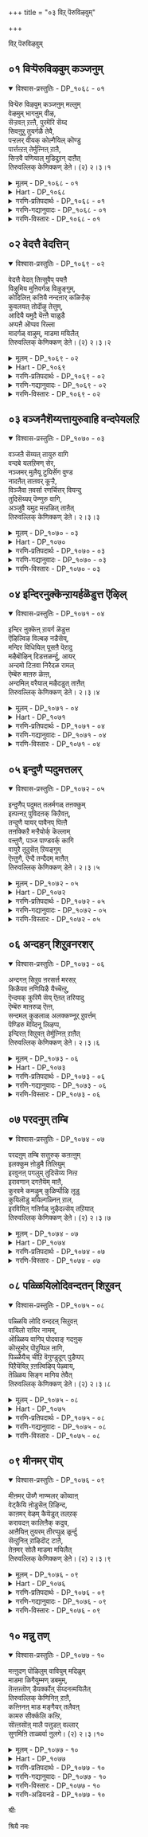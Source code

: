 +++
title = "०३ विऱ् पॆरुविऴवुम्"

+++

विऱ् पॆरुविऴवुम्

## ०१ विऱ्पॆरुविऴवुम् कञ्जनुम्

<details open><summary>विश्वास-प्रस्तुतिः - DP_१०६८ - ०१</summary>

विऱ्पॆरु विऴवुम् कञ्जऩुम् मल्लुम्  
वेऴमुम् भागऩुम् वीऴ,  
सॆऱ्ऱवऩ् ऱऩ्ऩै, पुरमॆरि सॆय्द  
सिवऩुऱु तुयर्गळै तेवै,  
पऱ्ऱलर् वीयक् कोल्गैयिल् कॊण्डु  
पार्त्तऩ्ऱऩ् तेर्मुऩ्निऩ् ऱाऩै,  
सिऱ्ऱवै पणियाल् मुडिदुऱन् दाऩैत्  
तिरुवल्लिक् केणिक्कण् डेऩे। (२) २।३।१
</details>

<details><summary>मूलम् - DP_१०६८ - ०१</summary>

विऱ्पॆरु विऴवुम् कञ्जऩुम् मल्लुम्  
वेऴमुम् भागऩुम् वीऴ,  
सॆऱ्ऱवऩ् ऱऩ्ऩै, पुरमॆरि सॆय्द  
सिवऩुऱु तुयर्गळै तेवै,  
पऱ्ऱलर् वीयक् कोल्गैयिल् कॊण्डु  
पार्त्तऩ्ऱऩ् तेर्मुऩ्निऩ् ऱाऩै,  
सिऱ्ऱवै पणियाल् मुडिदुऱन् दाऩैत्  
तिरुवल्लिक् केणिक्कण् डेऩे। (२) २।३।१
</details>

<details><summary>Hart - DP_१०६८</summary>

The lord fought and killed Kamsan, the wrestlers  
and the elephant Kuvalayabeeḍam and its mahout,  
removed the curse of Shiva, the destroyer of the three forts,  
helped Arjuna and drove the chariot in the Bharatha war,  
defeating the enemies of the Pandavas,  
and as Rama, he obeyed the orders of his stepmother  
and gave up the kingdom of Ayodhya to his younger brother Bharathan:  
He stays in Thiruvallikkeṇi and I saw him there:
</details>

<details><summary>गरणि-प्रतिपदार्थः - DP_१०६८ - ०१</summary>

विल्=बिल्लिन, पॆरु विऴवुम्=दॊड्ड उत्सववू, कञ्जनुम्=कंसनू, मल्लरुम्=मल्लरू, वेऴमुम्=आनॆयू, पाहनुम्=मावटिगनू, वीऴ=नाशवागुवन्तॆ, शॆट्रवन् तन्नै=ध्वंसमाडिदवनू, पुरम्=त्रिपुरवन्नु, ऎरिशॆय्द=सुट्टुभस्म माडिद, शिवन्=शिवन, उऱुतुयर्=बहळ दॊड्ड दुःखवन्नु, कळै=कळॆद, तेवै=देवनू, पट्रलर् वीय=शत्रुगळु मडियुवन्तॆ, कोल्=छाटिकोलन्नु, कैयिल् कॊण्डु=कैयल्लि हिडिदु, पार् त्तन् तन्=पार्थन तेर् मुन्—तेरिन मुम्भागदल्लि, निन्ऱानै=निन्तवनू, शिऱु=किरिय, अवै=तायिय, पणियाल्=कार्यदिन्द, मुडि=किरीटवन्नु, तुऱन्दानै=तॊरॆदवनु आदवनन्नु, तिरुवल्लिक्केणि=तिरुवल्लिक्केणियल्लि, कण्डेने=कण्डॆनल्ला\!
</details>

<details><summary>गरणि-गद्यानुवादः - DP_१०६८ - ०१</summary>

बिल्लिन दॊड्ड उत्सववू,कंसनू, मल्लरू,आनॆयू, मावटिगनू, नाशवागुवन्तॆ ध्वंसमाडिदवनू, त्रिपुरवन्नु सुट्टुभस्म माडिद शिवन बहळ दॊड्ड दुःखवन्नु कळॆद देवनू, शत्रुगळु मडियुवन्तॆ छाटिकोलन्नु कैयल्लि हिडिदु पार्थन रथद मुम्भागदल्लि निन्तवनू, किरिय तायिय कार्यदिन्द किरीटवन्नु तॊरॆदवनू आदवनन्नु तिरुवल्लिक्केणियल्लि कण्डॆनल्ल\! \(१\)
</details>

<details><summary>गरणि-विस्तारः - DP_१०६८ - ०१</summary>

ई तिरुमॊऴियल्लि आऴ्वाररु मदरासु नगरद तिरुवल्लिक्केणि विस्तरणॆय धवाद पार्थसारथि देवालयदल्लि भगवन्तन दर्शन पडॆयुत्तिद्दारॆ.

कृष्णावतारद साहसगळु अवर नॆनपिगॆ बरुत्तिवॆ- कृष्णन कडुशत्रुवाद कंसनु, अवनन्नु कॊल्लिसलु कॆलवु यत्नगळन्नु नडसिदनु. अवुगळल्लि धनुर्यागवॆम्ब उत्सववॊन्दु. धनुर्यागवॆम्ब कारणदिन्द कृष्णनन्नु मधुरॆगॆ कंसनु बरमाडिकॊण्डनु. यागशालॆयल्लि पूजॆगॆन्दु इट्टिद्द धनुस्सन्नु कृष्णनु ऎत्तिकॊण्डु मुरिदुहाकिदनु. हॆब्बागिलल्लि आनॆयिन्द कृष्णनन्नु तुळिसिबिडबेकॆम्ब यत्नवू फलिसलिल्ल. आ आनॆयन्नू अदर मावटिगनन्नू कृष्णनु कॊन्दुहाकिदनु. अनन्तर नडॆदद्दु मल्लयुद्धद कुतन्त्र. नुरितमल्लरिन्द कृष्णनन्नु कॊल्लिसुव यत्न. अदू सागलिल्ल. बदलागि, आ मल्लरे सत्तरु. कडॆगॆ, कंसनू कृष्णनिन्द मडिदनु. इदु कंसवधॆय घट्ट.

आमेलॆ बहुकालद बळिक बन्दद्दु महाभारतयुद्ध. आ युद्धदल्लि पार्थनिगॆ कृष्णने सारथियागि निन्त. कैयल्लि छावटियन्नु हिडिदु रथद मुम्भागदल्लि निन्तु पार्थनिगॆ मार्गदर्शकनागि ऎल्ल विधदल्लू अवनिगॆ सहायकनागि शत्रुगळन्नॆल्ल निर्मूलगॊळिसि, पाण्डवरन्नु कापाडिदनु.

हिन्दॆ, परशिवनिगे ऒदगिद कडुदुःखवाद ब्रह्महत्यादोषवन्नु स्वामियु नीगिदनु.

श्रीरामनागि अवतरिसिदाग, किरिय तायियाद कैकेयिय हटदिन्द अवनिगॆ सल्लबेकागिद्द किरीटवन्नु त्यजिसि वनवासक्कॆ सन्तोषदिन्द तॆरळिदनु.

हीगॆ, दुष्टसंहारक्कागि शिष्टरक्षकनागि आश्रित पोषकनागि, आदर्श मानवनागि मॆरॆयुव भगवन्तनिगॆ तिरुवल्लिक्केणियल्लि आऴ्वाररु सेवॆ सल्लिसुत्तिद्दारॆ.
</details>

## ०२ वेदत्तै वेदत्तिन्

<details open><summary>विश्वास-प्रस्तुतिः - DP_१०६९ - ०२</summary>

वेदत्तै वेदत् तिऩ्सुवैप् पयऩै  
विऴुमिय मुऩिवर्गळ् विऴुङ्गुम्,  
कोदिलिऩ् कऩियै नन्दऩार् कळिऱ्ऱैक्  
कुवलयत् तोर्दॊऴु तेत्तुम्,  
आदियै यमुदै यॆऩ्ऩै याळुडै  
अप्पऩै ऒप्पव रिल्ला  
मादर्गळ् वाऴुम्, माडमा मयिलैत्  
तिरुवल्लिक् केणिक्कण् डेऩे। (२) २।३।२
</details>

<details><summary>मूलम् - DP_१०६९ - ०२</summary>

वेदत्तै वेदत् तिऩ्सुवैप् पयऩै  
विऴुमिय मुऩिवर्गळ् विऴुङ्गुम्,  
कोदिलिऩ् कऩियै नन्दऩार् कळिऱ्ऱैक्  
कुवलयत् तोर्दॊऴु तेत्तुम्,  
आदियै यमुदै यॆऩ्ऩै याळुडै  
अप्पऩै ऒप्पव रिल्ला  
मादर्गळ् वाऴुम्, माडमा मयिलैत्  
तिरुवल्लिक् केणिक्कण् डेऩे। (२) २।३।२
</details>

<details><summary>Hart - DP_१०६९</summary>

Our god, the bull-like son of Nandan,  
the ruler of the sky, the faultless fruit that sages enjoy,  
the first one on earth, as sweet as nectar,  
the Vedas, the sweet taste of the Vedas, and their fruition that the sages enjoy  
stays in Thiruvallikkeṇi  
where peacocks as beautiful as women dance  
on the lovely porches: I saw him there:
</details>

<details><summary>गरणि-प्रतिपदार्थः - DP_१०६९ - ०२</summary>

वेदत्तै=वेदस्वरूपनन्नु, वेदत्तिन्=वेददल्लिरुव, शुवै=रुचिकरवाद, पयनै=फलस्वरूपनन्नु, विऴुमिय= श्रेष्ठराद, मुनिवर्=महर्षिगळु, विऴुङ्गुम्=नुङ्गि आस्वादिसुव, कोदु इलिन्=सिप्पि हॊट्टु, ओटॆ मॊदलादुवुगळिल्लद, कनियै=पूर्ण फलवन्नु\(हण्णन्नु\)नन्दनार्=नन्दगोपन, कळिट्रै=\(सुन्दर\)आनॆय मरियन्नु, कुवलयत्तोर्=भूमिय मेलॆ इरुववरॆल्ल, तॊऴुदु=नमस्करिसि, एत्तुम्=स्तुतिसुव, आदियै=आदिमूलनन्नु, अमुदै=अमृतस्वरूपियन्नु, ऎन्नै=नन्नन्नु, आळ् उडै=दासनागि उळ्ळ, अप्पनै=स्वामियन्नु, ऒप्पवर् इल्ला=साटियिल्लदवराद, मादर्हळ्=हॆङ्गसरु, वाऴुम्=वासिसुव, मडम्=सुन्दरवाद, मा=श्रेष्ठवाद, मयिलै=नविलन्नु, तिरुवल्लिक्केणि=तिरुवल्लिक्केणियल्लि, कण्डेने=कण्डॆनल्ला\!
</details>

<details><summary>गरणि-गद्यानुवादः - DP_१०६९ - ०२</summary>

वेदस्वरूपनन्नु, वेददल्लिरुव रुचिकरवाद फलस्वरूपनन्नु, श्रेष्ठराद महर्षिगळु नुङ्गि आस्वादिसुव सिप्पॆ,ओटॆ,नारु मॊदलादवॊन्दू इल्लद पूर्तियाद हण्णन्नू नन्दगोपन अन्दवाद आनॆयमरियन्नू, भूमियमेलॆ इरुववरॆल्लरू नमस्करिसि स्तुतिसुव आदिमूलनन्नू, अमृतस्वरूपनन्नू, नन्नन्नु दासनन्नागि स्वीकरिसिरुव स्वामियन्नू, साटियिल्लद हॆङ्गसरि वासिसुव \(बाळुव\) सुन्दरवाद श्रेष्ठवाद नविलन्नू तिरुवल्लिक्केणियल्लि कण्डॆनल्ल\! \(२\)
</details>

<details><summary>गरणि-विस्तारः - DP_१०६९ - ०२</summary>

भगवन्तनु ज्ञानस्वरूपनु. भगवन्तनन्नु कुरितु तिळिवळिकॆ कॊडुवुदु वेद. अल्लदे “वेदगळल्लि सामवेद नानु”ऎन्दु भगवन्तने प्रकटपडिसिद्दानॆ. आद्दरिन्द, भगवन्तनु वेदस्वरूपनु- पूर्णवागि तिळियतक्कवनु.

वेदगळिगॆ वस्तु भगवन्तने. अवनन्नु कुरितु वेदगळु बहळ स्वारस्यवागि विवरिसि हेळुत्तवॆ. अदन्नॆल्ला चॆन्नागि आस्वादिसुत्ता आनन्दिसुत्ता बरुवुदरिन्द बरुव फलवु भगवद्विषयवाद पूर्णज्ञानवे. आद्दरिन्द भगवन्तनु वेदद फलस्वरूपनू हौदु.

चॆन्नागि हण्णु मागि, अदरल्लि सिप्पॆयागलि, नारागलि,ओटॆयागलि इल्लदन्तॆ अदु पूर्तियागि रसवत्ताद तिरुळिनिन्द तुम्बिद्दरॆ, अदन्नॆल्ल तिन्दु सवियबहुदल्लवे? भगवन्तनू सह हागॆये. अवनल्लि “इदु बेड, इदु कॆट्टद्दु”-ऎन्दु मुन्तागि त्यजिसबहुदादद्दु यावुदू इल्ल. ऎल्ल रीतियल्लू भगवन्तनन्नु सविय बेकादद्दे\! आद्दरिन्दले भगवन्तनन्नु ऒळ्ळॆय परिपक्ववाद पूर्णफलवॆन्नुवुदु. अदरल्लि यवौदन्नू बिडदॆ ऎल्लवन्नू भुजिसि आनन्दिसुवुदु. ई विषय श्रेष्ठराद महर्षिगळिगॆ मात्रवे गॊत्तु.

भगवन्तनु श्रीकृष्णनागि अवतरिसि नन्दगोपन मगनागि बॆळॆदवनु. नन्दगोपन मुद्दिन मगनाद्दरिन्द अवनन्नु आनॆयमरिगॆ होलिसिद्दारॆ.

भगवन्तनु ऎल्लक्कू आदि. ऎल्लक्कू मूल. ऎल्लक्कू कारण. अवनु अमृतस्वरूपनु. अमृतपान माडिदवरु मरणवन्नु दाटुत्तारॆ. अमररागुत्तारॆ. हागॆये भगवन्तनन्नु पानमाडिदवरु \(अवन नामवन्नु जपिसुववरु, गुणगान माडुववरु\) भगवन्तनन्नु आश्रयिसिदवरु अमररे आगुत्तारॆ.
</details>

## ०३ वञ्जनैशॆय्यत्तायुरुवाहि वन्दपेयलऱि

<details open><summary>विश्वास-प्रस्तुतिः - DP_१०७० - ०३</summary>

वञ्जऩै सॆय्यत् तायुरु वागि  
वन्दबे यलऱिमण् सेर,  
नञ्जमर् मुलैयू टुयिर्सॆग वुण्ड  
नादऩैत् ताऩवर् कूऱ्ऱै,  
विञ्जैवा ऩवर्सा रणर्चित्तर् वियन्दु  
तुदिसॆय्यप् पॆण्णुरु वागि,  
अञ्जुवै यमुद मऩ्ऱळित् ताऩैत्  
तिरुवल्लिक् केणिक्कण् डेऩे। २।३।३
</details>

<details><summary>मूलम् - DP_१०७० - ०३</summary>

वञ्जऩै सॆय्यत् तायुरु वागि  
वन्दबे यलऱिमण् सेर,  
नञ्जमर् मुलैयू टुयिर्सॆग वुण्ड  
नादऩैत् ताऩवर् कूऱ्ऱै,  
विञ्जैवा ऩवर्सा रणर्चित्तर् वियन्दु  
तुदिसॆय्यप् पॆण्णुरु वागि,  
अञ्जुवै यमुद मऩ्ऱळित् ताऩैत्  
तिरुवल्लिक् केणिक्कण् डेऩे। २।३।३
</details>

<details><summary>Hart - DP_१०७०</summary>

The lord, Yama for the Asurans,  
drank the poisonous milk from Putanā’s breasts  
and killed her when she came as a mother to cheat him  
and took the form of Mohini when the milky ocean was churned  
took the nectar and gave it to the gods  
as the Sāraṇar and the Siddhas praised him in amazement:  
He stays in Thiruvallikkeni and I saw him there:
</details>

<details><summary>गरणि-प्रतिपदार्थः - DP_१०७० - ०३</summary>

वञ्जनै शॆय्य=वञ्चनॆयन्नु माडलु, ताय् उरु आहि वन्द=तायिय रूपदल्लि बन्द, पेय्=राक्षसियु, अलऱि=किरिचाडुत्ता, मण् शेर=नॆलदमेलॆ उरुळुवन्तॆ, नञ्जु अमर्=विषतुम्बिद, मुलै ऊडु=मॊलॆय मूलक, उयिर् शॆह=जीवसायुवन्तॆ, उण्ड=मॊलॆयुण्ड, नातनै=स्वामियन्नु, तानवर्=दानवर, कूट्रै=यमस्वरूपनन्नु, वञ्जै वानवर्=विद्याधररु

शारणर्= चारणरु, सिद्धर्=सिद्धरु, वियन्दु=आश्चर्यपट्टु, तुदिशॆय्य=स्तुतिसुवन्थ, पॆण् उरु आहि=हॆण्णुरूपवन्नु तळॆदु, अम् शुवै=सॊगसाद रुचियुळ्ळ, अमुदम्=अमृतवन्नु, अन्ऱु=अन्दु, अळित्तानै=हञ्चिदवनन्नु, तिरुवल्लिक्केणि=तिरुवल्लिक्केणियल्लि, कण्डेने=कण्डॆनल्ला\!
</details>

<details><summary>गरणि-गद्यानुवादः - DP_१०७० - ०३</summary>

वञ्चनॆयन्नु माडुवुदक्कागि तायिय रूपदल्लि बन्द राक्षसियु किरिचुत्ता नॆलदमेलॆ उरुळुवन्तॆ\(अवळ\)विषतुम्बिद मॊलॆय मूलक प्राण होगुवन्तॆ मॊलॆयुण्ड स्वामियन्नु, दानवर यमस्वरूपनन्नु, विद्याधररु, चारणरु, सिद्धरु आश्चर्यदिन्द स्तुतिसुवन्थ हॆण्णुरूपवन्नु तळॆदु, सॊगसाद रुचियुळ्ळ अमृतवन्नु अन्दु, हञ्चिदवनन्नु तिरुवल्लिक्केणियल्लि कण्डॆनल्ल\! \(३\)
</details>

<details><summary>गरणि-विस्तारः - DP_१०७० - ०३</summary>

ईपाशुरदल्लि भगवन्तन ऎरडु विस्मयकारकवाद साहसगळन्नु आऴ्वाररु नॆनपिगॆ तरुत्तारॆ.

मॊदलनॆयदु कृष्णावतारक्कॆ सेरिद्दु. शिशुवागि बेरॆ कडॆयल्लि बॆळॆयुत्तिद्द कृष्णनन्नु कॊल्लबेकॆन्दु योचिसि कंसनु पूतनियॆम्ब रक्कसियन्नु “ऎरडु तिङ्गळ ऒळगिन वयस्सिन मक्कळन्नॆल्ला कॊल्लुवन्तॆ” आज्ञॆमाडि, कळुहिसिद. अवळु हसुळॆगळन्नॆत्ति मुद्दाडि, अवक्कॆ तन्न विषद मॊलॆयन्नूडि कॊल्लुवुदु अवळ कुतन्त्रवागित्तु. अनेक हसुगूसुगळन्नु हागॆ कॊन्दु आगित्तु. अवळु नन्दगोकुलक्कू बन्दळु. आकर्षक शिशुवाद कृष्णनन्नु कण्डळु. सुन्दरिय रूपतळॆदु, कृष्णनिगॆ मॊलॆयूडिसलु अवनन्नु ऎत्तिकॊण्डळु. स्वल्पहॊत्तिनल्ले अवळु किरिचुत्ता नॆलदमेलॆ हॊरळाडि प्राणबिट्टळु. कृष्णनु मग्गुलल्ले आडुत्तिद्द. गोकुलद जनरॆल्लरिगू परमाश्चर्यवायितु.

राक्षसवंशवन्ने निर्मूलगॊळिसुवुदक्कागि भगवन्तनु अवरिगॆ यमस्वरूपने आगिद्दनु.

भगवन्तन इन्नॊन्दु आश्चर्यकारसाहस समुद्रमथनद कालद्दु. हाल्गडलन्नु देवदानवरु कडॆदुदर फलवागि हुट्टिद्दु श्रेष्ठवस्तुगळल्लि अमृतवू सेरिद्दु. भगवन्तनु अमृतवन्नु देवतॆगळिगॆ मात्रवे हञ्चि अवरन्नु अमररन्नागिसबेकागित्तु. अदक्कागि भगवन्तनु अपरूपसुन्दरियाद मोहिनियरूपवन्नु तळॆदु, चमत्कारदिन्द देवतॆगळिगॆ मात्रवे अमृतवन्नु हञ्चिदनु.

“तिरु अल्लि केणि”- ऎन्दरॆ “पवित्रवाद कन्नैदिलॆ हूगळु तुम्बिद कॊळ\(सरोवर\). तिरुवल्लिक्केणियल्लि अन्थदॊन्दु पुष्करिणियिद्दद्दरिन्द आ क्षेत्रक्के आ हॆसरु बन्दितन्तॆ.
</details>

## ०४ इन्दिरनुक्कॆन्ऱायर्हळॆडुत्त ऎऴिल्

<details open><summary>विश्वास-प्रस्तुतिः - DP_१०७१ - ०४</summary>

इन्दिर ऩुक्कॆऩ् ऱायर्ग ळॆडुत्त  
ऎऴिल्विऴ विल्बऴ नडैसॆय्,  
मन्दिर विधियिल् पूसऩै पॆऱादु  
मऴैबॊऴिन् दिडत्तळर्न्दु, आयर्  
अन्दमो टिऩवा निरैदळ रामल्  
ऎम्बॆरु माऩरु ळॆऩ्ऩ,  
अन्दमिल् वरैयाल् मऴैदडुत् ताऩैत्  
तिरुवल्लिक् केणिक्कण् डेऩे। २।३।४
</details>

<details><summary>मूलम् - DP_१०७१ - ०४</summary>

इन्दिर ऩुक्कॆऩ् ऱायर्ग ळॆडुत्त  
ऎऴिल्विऴ विल्बऴ नडैसॆय्,  
मन्दिर विधियिल् पूसऩै पॆऱादु  
मऴैबॊऴिन् दिडत्तळर्न्दु, आयर्  
अन्दमो टिऩवा निरैदळ रामल्  
ऎम्बॆरु माऩरु ळॆऩ्ऩ,  
अन्दमिल् वरैयाल् मऴैदडुत् ताऩैत्  
तिरुवल्लिक् केणिक्कण् डेऩे। २।३।४
</details>

<details><summary>Hart - DP_१०७१</summary>

Our lord Kaṇṇan saved the cows and the cowherds  
when they worshiped him saying,  
“O dear lord! Give us your grace and protect us  
and our cows from the storm!”,  
carried Govardhana mountain as an umbrella  
and saved them from the storm sent by Indra  
when he was angry because they had not performed  
their pujas to him immediately:  
He stays in Thiruvallikkeṇi and I saw him there:
</details>

<details><summary>गरणि-प्रतिपदार्थः - DP_१०७१ - ०४</summary>

इन्दिरनुक्कू=इन्द्रनिगॆ, ऎन्ऱु=ऎन्दु, आयर्हळ्-गोवळरु, ऎडुत्त=कैगॊण्ड, ऎऴिल् विऴविल्=सुन्दरवाद उत्सवदल्लि, पऴनडै शॆय्=हळॆय कालद आचारवागि माडुव, मन्दिरम् विदियिल्=मन्त्रविधियल्लि, पूशनै=पूजॆयन्नु, पॆऱादु=पडॆयदॆ, मऴै=मळॆयन्नु, पॊऴिन्दिड=सुरिसलु, आयर्=गोवळरु, ऎम् तम्मोडु=नम्मॊडनॆ, इनम्=ऒट्टुगूडिरुव, आ निरै=दनकरुगळ मन्दॆगळु, तळरामल्=सङ्कटपडद हागॆ, ऎम् पॆरुमान्=नम्म स्वामिये, अरुळ्=कृपॆदोरु, ऎन्न=ऎन्नलु, अन्दम् इल्=अन्दविल्लद, वरैयाल्=पर्वतदिन्द, मऴै=मळॆयन्नु, तडुत्तानै=तडॆदवनन्नु, तिरुवल्लिक्केणि=तिरुवल्लिक्केणियल्लि, कण्डेने=कण्डॆनल्ला\!
</details>

<details><summary>गरणि-गद्यानुवादः - DP_१०७१ - ०४</summary>

इन्द्रनिगॆ ऎन्दु गोवळरु कैगॊण्ड सुन्दरवाद उत्सवदल्लि हळॆयकालद आचारवागि माडुव मन्त्रविधियल्लि पूजॆयन्नु पडॆयदॆ, मळॆयन्नु सुरिसलु “गोवळरु नम्मॊडनॆ ऒट्टुगूडिरुव दनकरुगळ मन्दॆगळु सङ्कटपडद हागॆ नमम् स्वामिये कृपॆदोरु” ऎन्नलु, अन्दविल्लद बॆट्टदिन्द मळॆयन्नु तडॆदवनन्नु तिरुवल्लिक्केणियल्लि कण्डॆनल्ल\! \(४\)
</details>

<details><summary>गरणि-विस्तारः - DP_१०७१ - ०४</summary>

कृष्णावतारद ऒन्दु दिव्यवाद प्रसङ्गवन्नु इल्लि हेळलागिदॆ. भगवन्तनु आश्रितवत्सलनॆन्दु तोरिसलु अदॊन्दु निदर्शन.

हळॆय कालद सम्फ्रदायवागि, गोवळरु वर्षक्कॊम्मॆ इन्द्रपूजॆ ऎम्ब दॊड्डहब्बवन्नु नडसुत्तिद्दरु. ऒन्दु वर्ष बालकृष्णनु हेळिदनु. “ई इन्द्रपूजॆ एतक्के? इन्द्रनिन्द नमगॆ याव उपकारवू इल्ल. इन्द्रनिगॆ बदलागि ई बॆट्टवन्नु नावु पूजिसोण. अदु नमगू नम्म दनकरुगळिगू आश्रयनीडुवुदु”. हागॆये, आ सल गोवळरु उत्सव नडसिदरु. बॆट्टवन्नु पूजिसिदरु. बॆट्टक्के ऎडॆ नीडिदरु. इन्द्र इदन्नु नोडिद. तनगॆ सल्लबेकागिद्द पूजॆ पुरस्कारगळन्नु, विधिवत्तागि सल्लिसदॆ, तन्नन्नु अपमान पडिसिदरल्ल\! “ई गोवळरन्नु हाळुमाडिबिडुत्तेनॆ”ऎन्दु गोकुलद मेलॆ सततवाद बिरुसुमळॆयन्नु एळुदिनगळ काल सुरिसिदनु. आग गोवळरु बालकृष्णनल्लि मॊरॆयिट्टरु-”स्वामी, नावू नम्म दनकरुगळू हाळागदन्तॆ कापाडु”ऎन्दु बेडिदरु. बालकृष्णनु आ गोवर्धनगिरियन्ने ऎत्तिहिडिदु, गोवळरन्नू दनकरुगळन्नू मळॆयिन्द रक्षिसिदनु.
</details>

## ०५ इन्दुणै प्पदुमत्तलर्

<details open><summary>विश्वास-प्रस्तुतिः - DP_१०७२ - ०५</summary>

इन्दुणैप् पदुमत् तलर्मगळ् तऩक्कुम्  
इऩ्पऩ्नऱ् पुविदऩक् किऱैवऩ्,  
तन्दुणै यायर् पावैनप् पिऩ्ऩै  
तऩक्किऱै मऱ्ऱैयोर्क् कॆल्लाम्  
वऩ्तुणै, पञ्ज पाण्डवर्क् कागि  
वायुरै तूदुसॆऩ् ऱियङ्गुम्  
ऎऩ्तुणै, ऎन्दै तन्दैदम् माऩैत्  
तिरुवल्लिक् केणिक्कण् डेऩे। २।३।५
</details>

<details><summary>मूलम् - DP_१०७२ - ०५</summary>

इन्दुणैप् पदुमत् तलर्मगळ् तऩक्कुम्  
इऩ्पऩ्नऱ् पुविदऩक् किऱैवऩ्,  
तन्दुणै यायर् पावैनप् पिऩ्ऩै  
तऩक्किऱै मऱ्ऱैयोर्क् कॆल्लाम्  
वऩ्तुणै, पञ्ज पाण्डवर्क् कागि  
वायुरै तूदुसॆऩ् ऱियङ्गुम्  
ऎऩ्तुणै, ऎन्दै तन्दैदम् माऩैत्  
तिरुवल्लिक् केणिक्कण् डेऩे। २।३।५
</details>

<details><summary>Hart - DP_१०७२</summary>

Thirumāl, the king of the world, the beloved of Lakshmi,  
the husband of Nappinnai, the cowherd girl, and a companion for all,  
who went as a messenger to the Kauravas for the Pandavas  
and was the help of my father and the father of my father,  
stays in Thiruvallikkeṇi temple and I saw him there:
</details>

<details><summary>गरणि-प्रतिपदार्थः - DP_१०७२ - ०५</summary>

इन्=इनिदाद, तुणै=जॊतॆयाद, पदुमत्तु अलऎ=कमलद हूविन, महळ् तनक्कूम्=मगळिगू, इन्बन्=प्रियनू, नल् पुवि तनक्कू=ऒळ्ळॆय भूमिगू, इऱैवन्=नाथनू, तन् तुणै-तनगॆ जॊतॆयागबल्ल, आयर् पावै=गोवळ कन्यॆयाद, नप्पिन्नैतनक्कू=नप्पिन्नैगॆ, इऱै=गण्डनू, मट्रैयोर् क्कू=मिक्कवरिगॆ, ऎल्लाम्=ऎल्लरिगू, वन् तुणै=ऎडॆबिडद जॊतॆयादवनू, पञ्जपाण्डवर् क्कू आहि=पञ्चपाण्डवरिगॆ सहायकनागि, वाय् उरै=\(विवरिसि\)बायि मातनाडुव, तूदु शॆन्ऱु=दूतनागि होगि, इयङ्गुम्=कॆलस माडिदवनू, ऎन् तुणै=नन्न जॊतॆगारनू, ऎन्दैतन्दै=नन्न तन्दॆयू, तम्मानै=नम्म स्वामियू आदवनन्नु, तिरुवल्लिक्केणि=तिरुवल्लिक्केणियल्लि, कण्डेने=कण्डॆनल्ला\!
</details>

<details><summary>गरणि-गद्यानुवादः - DP_१०७२ - ०५</summary>

इनिदाद जॊतॆयाद कमलद हूविन मगळिगॆ प्रियनू, ऒळ्ळॆय भूमिगॆ नाथनू, तनगॆ जॊतॆयागवल्ल गोवळकन्यॆयाद नप्पिन्नैगॆ गण्डनू, मिक्क ऎल्लरिगू ऎडॆबिडद जॊतॆयादवनू, पञ्च पाण्डवरिगॆ सहायकनागि विवरिसि बायिमातनाडुव दूतनागि होगि कॆलस माडिदवनू, नन्न जॊतॆगारनू नन्न तन्दॆयू स्वामियू आदवनन्नु तिरुवल्लिक्केणियल्लि कण्डॆनल्ल\! \(५\)
</details>

<details><summary>गरणि-विस्तारः - DP_१०७२ - ०५</summary>

कमलद हूविनल्लि हुट्टिदवळु श्रीदेवि. आद्दरिन्द श्रीदेवियन्नु “कमलद हूविन मगळु”ऎन्दिद्दारॆ. श्रीदेवियू कमलवू अगलदन्थ सङ्गातिगळु. अवळिगॆ परमप्रियनागि श्रीमन्नारायणनु अवळन्नु अगलदन्तॆ इरुवुदक्कागि, अवळन्नु तन्न वक्षदल्ले नित्यवासिनियागि माडिकॊण्डिद्दानॆ.

भूदेवियन्नु हिरण्याक्षनॆम्ब राक्षसनु कद्दु समुद्रदॊळगॆ हुदुगिकॊण्डाग, भगवन्तनु आदिवराहनागि अवतरिसि, हिरण्याक्षनन्नु कॊन्दु अवळन्नु कष्तदिन्द बिडिसि उद्धरिसिद्दर फलवागि, भूदेवियु भगवन्तनन्ने वरिसि मदुवॆयादळु. आद्दरिन्द भगवन्तनु भूदेवियरमण.

अनन्तर, स्वामियु श्रीकृष्णनागि अवतरिसि, नीळादेवि\(नप्पिन्नैदेवि\)यन्नु गॆद्दुकॊण्डनु. आद्दरिन्द अवनु नीळादेविगॆ नाथनु.

हीगॆ, भगवन्तनु श्रीभूनीळादेविगळीगॆ परमप्रियतमनु.

आदरॆ, स्वामियु सृष्टियल्लिरुव बेरॆ यारन्नू मरॆयलिल्ल. यारन्नू दूरमाडिल्ल. अवनु ऎल्लरल्लू ऎडॆबिडद अन्तर्यामियागि इद्दानॆ.

पञ्चपाण्डवरिगॆ दृढवाद आसरॆयागिद्दवनु अवने. अवरिगागि अवर शत्रुगळाद कौरवरल्लि दौत्यवन्नु नडसिदनु. अवन हितवचन व्यर्थवॆनिसिदाग. आ भगवन्तने अवरॆल्लरू \(कौरवरॆल्लरू\) नाशवागुवन्तॆ महाभारतयुद्धवन्नु तॊडगिसिदनु.

आऴ्वाररु हेळुत्तारॆ- “नानु अवलम्बिसिरुववनू अवने. ननगॆ अवनु तन्दॆ. अवने आसरॆ. अवने नन्न ऒडॆय नन्न स्वामि. तिरुवल्लिक्केणियल्लि अर्चास्वरूपनागि इरुववनू अवने. आ स्वामियन्नु नानु कण्डॆनल्ल\!
</details>

## ०६ अन्दहन् शिऱुवनरशर्

<details open><summary>विश्वास-प्रस्तुतिः - DP_१०७३ - ०६</summary>

अन्दगऩ् सिऱुव ऩरसर्त्त मरसऱ्  
किळैयव ऩणियिऴै यैच्चॆऩ्ऱु,  
ऎन्दमक् कुरिमै सॆय् ऎऩत् तरियादु  
ऎम्बॆरु माऩरुळ् ऎऩ्ऩ,  
सन्दमल् कुऴलाळ् अलक्कण्नूऱ् ऱुवर्त्तम्  
पॆण्डिरु मॆय्दिनू लिऴप्प,  
इन्दिरऩ् सिऱुवऩ् तेर्मुऩ्निऩ् ऱाऩैत्  
तिरुवल्लिक् केणिक्कण् डेऩे। २।३।६
</details>

<details><summary>मूलम् - DP_१०७३ - ०६</summary>

अन्दगऩ् सिऱुव ऩरसर्त्त मरसऱ्  
किळैयव ऩणियिऴै यैच्चॆऩ्ऱु,  
ऎन्दमक् कुरिमै सॆय् ऎऩत् तरियादु  
ऎम्बॆरु माऩरुळ् ऎऩ्ऩ,  
सन्दमल् कुऴलाळ् अलक्कण्नूऱ् ऱुवर्त्तम्  
पॆण्डिरु मॆय्दिनू लिऴप्प,  
इन्दिरऩ् सिऱुवऩ् तेर्मुऩ्निऩ् ऱाऩैत्  
तिरुवल्लिक् केणिक्कण् डेऩे। २।३।६
</details>

<details><summary>Hart - DP_१०७३</summary>

Kaṇṇan came and helped Draupadi  
when Duhshasanan, the younger son of blind Dhrtarashtran  
and younger brother of the king of kings Duryodhanan  
took her to the Kauravas’ assembly and tried to disgrace her,  
drove the chariot in the Bharatha war for Arjuna  
and killed all the hundred Kauravas in the battle,  
widowing their women whose hair was fragrant with sandal:  
He stays in Thiruvallikkeṇi and I saw him there:
</details>

<details><summary>गरणि-प्रतिपदार्थः - DP_१०७३ - ०६</summary>

अन्दहन् शिऱुवन्=कुरुडर मगनाद, अरशर् तम् अरशऱ् कु=राजाधिराजनाद दुर्योधननिगॆ, इळैयवन्=तम्मनु, अणि=अच्चुकट्टागि, इऴैयै=आभरणगळन्नु तॊट्टवळ, शॆन्ऱु=बळिसारि, ऎमक्कू उरिमैशॆय् ऎन= नमगॆ ऊळिग माडु ऎन्नलु, तरियादु=अदन्नु भरिसलारदॆ, ऎम् पॆरुमान् अरुळ् ऎन्न=नन्न स्वामिये कृपॆदोरु ऎन्नलु, शन्दम्=सुन्दरवाद, अल्=कप्पनॆय, कुऴलाळ्=तलॆगूदलिनवळ, अलक्कण्=कडुदुःखदल्लि, नूट्रुवर् तम्=नूर्वर, पॆण्डिरुम् ऎय्दि=हॆण्डिरू होगि, नूल् इऴप्प=मङ्गळसूत्रवन्नु ऎळॆदु हाकुव हागॆ, इन्दिरन् शिऱुवन्=देवेन्द्रन मगन, तेर् मुन् निन्ऱानै=रथद मुन्दॆ निन्तवनन्नु, तिरुवल्लिक्केणि=तिरुवल्लिक्केणियल्लि, कण्डेने=कण्डॆनल्ला\!
</details>

<details><summary>गरणि-गद्यानुवादः - DP_१०७३ - ०६</summary>

कुरुडन मगनू राजाधिराजनू आदवन तम्मनु, अच्चुकट्टागि आभरणगळन्नु तॊट्टवळ बळिसारि “नमगॆ ऊळिग माडु”ऎन्नलु भरिसलारदॆ “नन्न स्वामिये कृपॆदोरु”ऎन्नलु, सुन्दरवाद कप्पनॆय तलॆगूदलिनवळ कडुदुःखदल्लि नूर्वर हॆण्डिरू होगि\(तम्मतम्म\) मङ्गळसूत्रगळन्नु ऎळॆदुहाकुव हागॆ, देवेन्द्रन मगन रथद मुन्दॆ निन्तवनन्नु तिरुवल्लिक्केणियल्लि कण्डॆनल्ल\! \(६\)
</details>

<details><summary>गरणि-विस्तारः - DP_१०७३ - ०६</summary>

“कुरुडन मगनु”ऎन्दरॆ, हुट्टु कुरुडनाद धॄतराष्ट्रन मगनाद दुर्योधन. तन्नन्नु अवनु राजाधिराजनॆन्दु भाविसिकॊण्डु हॆम्मॆपडुत्तिद्दनु. अवनु तन्न मावनाद शकुनिय सहायदिन्द पाण्डवरल्लि दॊड्डवनाद युधिष्ठिरनन्नु पगडॆ आटक्कॆ सॆळॆदनु. आटदल्लि युधिष्ठिरनु

तन्न राज्यवन्नू तन्न तम्मन्दिरन्नू तन्नन्नू फणवागि ऒड्डि आटदल्लि सोतु ऎल्लवन्नू कळॆदुकॊण्डनु. आ सन्दर्भदल्लि गॆलुविन अट्टहासदल्लि मैमरॆत दुर्योधन आज्ञॆयन्तॆ अवन तम्मनाद दुश्शासननु पाण्डवर धर्मपत्बियाद द्रौपदिय बळिगॆ होगि, “नडॆ, नम्म ऊळिग माडु”ऎन्दु बलात्करिसिदनु. भरिसलारद दुःखदिन्द अवळु “स्वामी, कृपॆतोरु”ऎन्दु बेडिदळु. अवळ आ दुःखवे दुर्योधनादिगळॆल्लर मरणक्कॆ कारणवायितु. महाभारतयुद्ध वुण्टायितु. युद्धदल्लि देवेन्द्रन मगनाद अर्जुननिगॆ भगवन्तने सारथियागि निन्तु, अवन रथवन्नोडिसि, कौरवर वंशवन्ने निर्मूलगॊळिसिदनु. इदर परिणामवागि कौरवर नूरुमन्दि हॆण्डिरू युद्धभूमिगॆ होगि, तम्मतम्म पतिगळिगागि गोळाडि, तम्म तम्म मङ्गळसूत्रगळन्नु कडिदु हाकुवन्तॆ आयितु.

द्रौपदिय मानसंरक्षणॆय प्रसङ्गदल्लि भगवन्तन कृपॆ ऎष्टु हिरिदु\!
</details>

## ०७ परदनुम् तम्बि

<details open><summary>विश्वास-प्रस्तुतिः - DP_१०७४ - ०७</summary>

परदऩुम् तम्बि सत्तुरुक् कऩऩ्ऩुम्  
इलक्कुम ऩोडुमै तिलियुम्  
इरवुनऩ् पगलुम् तुदिसॆय्य निऩ्ऱ  
इरावणान् दगऩैयॆम् माऩै,  
कुरवमे कमऴुम् कुळिर्प्पॊऴि लूडु  
कुयिलॊडु मयिल्गळ्निऩ् ऱाल,  
इरवियिऩ् गतिर्गळ् नुऴैदल्सॆय् तऱियात्  
तिरुवल्लिक् केणिक्कण् डेऩे। (२) २।३।७
</details>

<details><summary>मूलम् - DP_१०७४ - ०७</summary>

परदऩुम् तम्बि सत्तुरुक् कऩऩ्ऩुम्  
इलक्कुम ऩोडुमै तिलियुम्  
इरवुनऩ् पगलुम् तुदिसॆय्य निऩ्ऱ  
इरावणान् दगऩैयॆम् माऩै,  
कुरवमे कमऴुम् कुळिर्प्पॊऴि लूडु  
कुयिलॊडु मयिल्गळ्निऩ् ऱाल,  
इरवियिऩ् गतिर्गळ् नुऴैदल्सॆय् तऱियात्  
तिरुवल्लिक् केणिक्कण् डेऩे। (२) २।३।७
</details>

<details><summary>Hart - DP_१०७४</summary>

As Rama he fought with Ravaṇa, the king of Lanka,  
while Bharathan, Satrughnan, Lakshamanan and Sita prayed for him night and day:  
He stays in Thiruvallikkeṇi and I saw him there  
where kuravam flowers bloom in a cool thick grove  
where the rays of the sun do not enter  
and cuckoo birds sing and peacocks dance:
</details>

<details><summary>गरणि-प्रतिपदार्थः - DP_१०७४ - ०७</summary>

परदनुम्=भरतनू, तम्बि=तम्मनाद, शत्तुरुक्कननुम्=शत्रुघ्ननू, इलक्कूमनोडु=लक्ष्मणनॊडनॆ, मैदिलियुम्=मैथिलियू, इरवुम्= रात्रियू, नन् पहलुम्=ऒळ्ळॆय हगलल्लियू तुदिशॆय्य निन्ऱ=स्तुतिसलु सिद्धवागिरुव \(स्तुतिसल्पडुवन्तॆ इरुव\) इरावणन् अन्दहन्=रावणनन्नु संहरिसिदवनाद, ऎम्मानै=नम्म स्वामियन्नु, कुरुवमे=कुरुव पुष्पगळे, कमऴुम्=परिमळ बीरुव, कुळिर्=तम्पाद, पॊऴिलूडु=तोपुगळ नडुवॆ, कुयिलोडु=कोगिलॆगळॊडनॆ, मयिल् हळ्=नविलुगळु, निन्ऱु आल=सेरिकॊण्डु गानमाडुव, इरवियिन्=सूर्यन, कदिर्हळ्=किरणगळु, नुऴैदल् शॆय्दु अऱिया=ऒळहोगुवुदन्नु अरियद, तिरु अल्लिक्केणि= तिरुवल्लिक्केणियल्लि, कण्डेने=कण्डॆनल्ला\!
</details>

<details><summary>गरणि-विस्तारः - DP_१०७४ - ०७</summary>

भरतनू , तम्म शत्रुघ्ननू, लक्ष्मणनू, ,मैथिलियू कूडि रात्रियू हगलू स्तुतिसल्पडुव रावणान्तकनाद नम्म स्वामियन्नु कुरवक पुष्पगळ

परिमळदिन्द तुम्बिद, तम्पाद तोपुगळल्लि कोगिलॆगळू नविलुगळू गान माडुत्तिरुव सूर्यन किरणगळु ऒळगॆ होगुवुदन्ने अरियद तिरुवल्लिक्केणियल्लिकण्डॆनल्ल\! \(७\)
</details>

## ०८ पळ्ळियिलोदिवन्दतन् शिऱुवन्

<details open><summary>विश्वास-प्रस्तुतिः - DP_१०७५ - ०८</summary>

पळ्ळियि लोदि वन्ददऩ् सिऱुवऩ्  
वायिलो रायिर नामम्,  
ऒळ्ळिय वागिप् पोदवाङ् गदऩुक्  
कॊऩ्ऱुमोर् पॊऱुप्पिल ऩागि,  
पिळ्ळैयैच् चीऱि वॆगुण्डुदूण् पुडैप्पप्  
पिऱैयॆयिऱ् ऱऩल्विऴिप् पेऴ्वाय्,  
तॆळ्ळिय सिङ्ग मागिय तेवैत्  
तिरुवल्लिक् केणिक्कण् डेऩे। (२) २।३।८
</details>

<details><summary>मूलम् - DP_१०७५ - ०८</summary>

पळ्ळियि लोदि वन्ददऩ् सिऱुवऩ्  
वायिलो रायिर नामम्,  
ऒळ्ळिय वागिप् पोदवाङ् गदऩुक्  
कॊऩ्ऱुमोर् पॊऱुप्पिल ऩागि,  
पिळ्ळैयैच् चीऱि वॆगुण्डुदूण् पुडैप्पप्  
पिऱैयॆयिऱ् ऱऩल्विऴिप् पेऴ्वाय्,  
तॆळ्ळिय सिङ्ग मागिय तेवैत्  
तिरुवल्लिक् केणिक्कण् डेऩे। (२) २।३।८
</details>

<details><summary>Hart - DP_१०७५</summary>

When Prahladan, the son of Hiraṇyan  
came home from school and recited god's thousand names,  
his father, the Asuran Hiraṇyan, was enraged:  
Prahladan claimed the god would appear wherever a devotee wished  
and Hiraṇyan, without thinking, broke open a pillar,  
and the god came out in the form of a heroic lion  
with teeth like crescent moons, fiery eyes  
and a gaping mouth and killed him:  
I saw that divine one in Thiruvallikkeṇi:
</details>

<details><summary>गरणि-प्रतिपदार्थः - DP_१०७५ - ०८</summary>

पळ्ळियिल्=शालॆयल्लि, ओदिवन्द=कलितु बन्द, तन् शिऱुवन् वायिल्=तन्न मगन बायल्लि, ओर् आयिरम् नामम्=साटियिल्लद साविर नामगळन्नु, ऒळ्ळिय=सुन्दरवागि, आहिपोद=हॊरबरलु, आङ्गु=आगले\(अल्ले\)अदनुक्कू=अदक्कॆ, ऒन्ऱुम्=स्वल्पवू, ओर्=ऒन्दु, पॊऱुप्पु=ताळ्मॆ, इलन् आहि=इल्लदवनागि, पिळ्ळैयै=मगन मेलॆ, चीऱि=चीराडि, वॆहुण्डु=कडुकोपगॊण्डु, तूण्=कम्बवन्नु, पुडैप्प=तट्टलु, पिऱै=बालचन्द्रन हागॆ, ऎयिऱु=कोरॆहल्लुगळन्नू, अनम्=कॆण्डदन्तॆ, विऴि=कण्णुगळन्नू, पेऴ् वाय्=दॊड्डदाद बायन्नू उळ्ळ, तॆळ्ळिय शिङ्गम् आहिय=परिशुद्धवाद सिंहस्वरूपनाद, देवै=भगवन्तनन्नु, तिरुवल्लिक्केणि=तिरुवल्लिक्केणियल्लि, कण्डेने=कण्डॆनल्ला\!
</details>

<details><summary>गरणि-गद्यानुवादः - DP_१०७५ - ०८</summary>

शालॆयल्लि कलितु बन्द तन्न मगन बायल्लि साटियिल्लद साविर नामगळु सुन्दरवागि हॊरबीळलु, आगले\(अल्ले\)अदक्कॆ ऒन्दु स्वल्पवू ताळ्मॆ इल्लदवनागि, मगन मेलॆ चीराडि कडुकोपगॊण्डु कम्बवन्नु तट्टलु, बालचन्द्रनन्तॆ कोरॆहल्लुगळन्नू, कॆण्डदन्तॆ कण्णुगळन्नू दॊड्डदाद बायन्नू उळ्ळ परिशुद्धवाद सिंहस्वरूपनाद देवनन्नु तिरुवल्लिक्केणियल्लि कण्डॆनल्ल\!\(८\)
</details>

<details><summary>गरणि-विस्तारः - DP_१०७५ - ०८</summary>

मगनन्नु शालॆगॆ कळुहिसिद्दु विद्यॆयन्नु कलियलॆन्दु. आदरॆ, अवनु कलितु बन्दद्देनु? शालॆयिन्द मनॆगॆ बन्द तन्न मगन बायिन्द हरियसाविर दिव्यनामगळन्नु शुद्धवागि स्पष्टवागि ऎडॆबिडदॆ बरुवुदन्नु केळुवुदक्कॆ हिरण्यकशिपुविगॆ ताळ्मॆ इरबेकल्ल\! तन्न कडुशत्रुवाद हरियनामगळन्ने अवनु कलितिरुवुदु? केळि, किडिकिडियाद. मगनमेलॆ चीराडिद. कम्बवन्नु तट्टि “निन्न हरियन्नु इल्लि तोरिसु”ऎन्द. अल्ले आगले हिरबन्दद्दु दिव्याद्भुत नरहरि रूप\! बालचन्द्रनन्तॆ बग्गिद चूपाद अगलवाद बायि\! हीगॆ, हॊरबन्द नरहरि हिरण्यकशिपुवन्नु सीळिकॊन्दु, प्रह्लादनन्नु रक्षिसिद\!
</details>

## ०९ मीनमर् पॊय्

<details open><summary>विश्वास-प्रस्तुतिः - DP_१०७६ - ०९</summary>

मीऩमर् पॊय्गै नाण्मलर् कॊय्वाऩ्  
वेट्कैयि ऩोडुसॆऩ् ऱिऴिन्द,  
काऩमर् वेऴम् कैयॆडुत् तलऱक्  
करावदऩ् कालिऩैक् कदुव,  
आऩैयिऩ् तुयरम् तीरप्पुळ् ळूर्न्दु  
सॆऩ्ऱुनिऩ् ऱाऴिदॊट् टाऩै,  
तेऩमर् सोलै माडमा मयिलैत्  
तिरुवल्लिक् केणिक्कण् डेऩे। (२) २।३।९
</details>

<details><summary>मूलम् - DP_१०७६ - ०९</summary>

मीऩमर् पॊय्गै नाण्मलर् कॊय्वाऩ्  
वेट्कैयि ऩोडुसॆऩ् ऱिऴिन्द,  
काऩमर् वेऴम् कैयॆडुत् तलऱक्  
करावदऩ् कालिऩैक् कदुव,  
आऩैयिऩ् तुयरम् तीरप्पुळ् ळूर्न्दु  
सॆऩ्ऱुनिऩ् ऱाऴिदॊट् टाऩै,  
तेऩमर् सोलै माडमा मयिलैत्  
तिरुवल्लिक् केणिक्कण् डेऩे। (२) २।३।९
</details>

<details><summary>Hart - DP_१०७६</summary>

When the elephant Gajendra entered a pond  
where fish frolicked in the forest  
to pick some fresh flowers to worship the god,  
a crocodile caught his legs,  
and, terrified, he raised his trunk and called Kaṇṇan:  
The god came riding on Garuḍa and threw his discus,  
killed the crocodile and saved Gajendra:  
I saw him, as beautiful as a peacock,  
in Thiruvallikkeṇi filled with large palaces  
and surrounded by groves dripping with honey:
</details>

<details><summary>गरणि-प्रतिपदार्थः - DP_१०७६ - ०९</summary>

मीन् अमर् पॊय् है=मीनुगळु तुम्बिरुव सरोवरदल्लि, नाळ् मलर्=हॊसहूगळन्नु, कॊय्वान्=बिडिसिकॊळ्ळुवुदक्कागि, वेट्कैयिनोडु=विनोदक्कागि, शॆन्ऱु=होगि, इऴिन्द=इळिद, कान् अमर्=काडिनल्लि सञ्चरिसुव, वेऴम्=आनॆयु, कै ऎडुत्तु अलऱ=सॊण्डिलन्नु मेलक्कॆत्ति गोळिडलु, करा=मॊसळॆयु,अदन्=आ आनॆय, कालिनै-कालन्नु, कदुव=कच्चि हिडियलु, आनैयिन् तुयरम्=आनॆय सङ्कटवन्नु, तीर=तीरिसुवुदक्कागि, पुळ् ऊर्न्दु=गरुडनन्नेरि, शॆन्ऱु=होगि, निन्ऱु=निन्तु, आऴितॊट्टानै=चक्रायुधवन्नु तॊट्टवनन्नु, तेन् अमर् शोलै=जेनुतुम्बिरुव तोपुगळन्नुळ्ळ, माडम्-सुन्दरवाद, मामयलै-दॊड्ड नविलुगळन्नुळ्ळ, तिरुवल्लिक्केणि=तिरुवल्लिक्केणियल्लि, कण्डेने=कण्डॆनल्ला\!
</details>

<details><summary>गरणि-गद्यानुवादः - DP_१०७६ - ०९</summary>

मीनुगळु तुम्बिरुव सरोवरदल्लि हॊसदागि अरळिद हूगळन्नु बिडिसिकॊळ्ळुवुदक्कागि विनोदक्कागि होगि इळीद काडिनल्लि सञ्चरिसुव आनॆयु तन्न सॊण्डिलन्नु मेलक्कॆत्ति गोळिडलु, मॊसळॆयु अदर कालन्नु कच्चिहिडिदिरलु, आ आनॆय सङ्कटवन्नु तीरिसुवुदक्कागि गरुडनन्नेरि होगि,निन्तु चक्रायुधवन्नु तॊट्टवनन्नु सुन्दरवाद जेनुतुम्बिद तोपुगळन्नू सॊबगिन दॊड्ड नविलुगळन्नू उळ्ळ तिरुवल्लिक्केणियल्लि कण्डॆनल्ल\! \(९\)
</details>

<details><summary>गरणि-विस्तारः - DP_१०७६ - ०९</summary>

काडिनल्लि स्वेच्छॆयागि सञ्चरिसुव आनॆयॊन्दु, विनोदक्कॆन्दु सरोवरदल्लि हॊसदागि अरळिरुव तावरॆ हूगळन्नु कित्तु ऎसॆदाडुत्ता आनन्दिसुत्तिरुवाग अदर कालन्नु मॊसळॆ हिडिदुकॊण्डु, कडुसङ्कटक्कीडु माडितु. अदरिन्द बिडिसिकॊळ्ळलु पाडुपट्टु, साध्यवागदॆ कडॆगॆ “स्वामी, कापाडु”ऎन्दु सॊण्डिलन्नॆत्ति गोळिडलु, भगवन्तनु गरुडारूढनागि अल्लिगॆ धाविसि, तन्न चक्रायुधदिन्द मॊसळॆयन्नु कडिदु, आनॆय सङ्कटवन्नु नीगिसिदनु. गजेन्द्रमोक्षवॆम्ब इदु भगवन्तनु शरणागतवत्सलनॆम्बुदक्कॆ ऒन्दु उत्तम निदर्शन.
</details>

## १० मन्नु तण्

<details open><summary>विश्वास-प्रस्तुतिः - DP_१०७७ - १०</summary>

मऩ्ऩुदण् पॊऴिलुम् वावियुम् मदिळुम्  
माडमा ळिगैयुम्मण् डबमुम्,  
तॆऩ्ऩऩ्तॊण् डैयर्क्कोऩ् सॆय्दनऩ्मयिलैत्  
तिरुवल्लिक् केणिनिऩ् ऱाऩै,  
कऩ्ऩिनऩ् माड मङ्गैयर् तलैवऩ्  
कामरु सीर्क्कलि कऩ्ऱि,  
सॊऩ्ऩसॊऩ् मालै पत्तुडऩ् वल्लार्  
सुगमिऩि ताळ्वर्वा ऩुलगे। (२) २।३।१०
</details>

<details><summary>मूलम् - DP_१०७७ - १०</summary>

मऩ्ऩुदण् पॊऴिलुम् वावियुम् मदिळुम्  
माडमा ळिगैयुम्मण् डबमुम्,  
तॆऩ्ऩऩ्तॊण् डैयर्क्कोऩ् सॆय्दनऩ्मयिलैत्  
तिरुवल्लिक् केणिनिऩ् ऱाऩै,  
कऩ्ऩिनऩ् माड मङ्गैयर् तलैवऩ्  
कामरु सीर्क्कलि कऩ्ऱि,  
सॊऩ्ऩसॊऩ् मालै पत्तुडऩ् वल्लार्  
सुगमिऩि ताळ्वर्वा ऩुलगे। (२) २।३।१०
</details>

<details><summary>Hart - DP_१०७७</summary>

The famous poet Kaliyan,  
the chief of Thirumangai filled with beautiful palaces,  
composed a garland of ten pāsurams on the god of Thiruvallikkeṇi  
filled with maṇḍapams, tall palaces with porches,  
forts, ponds and cool groves  
constructed by the southern king of the Thondai country:  
If devotees learn and recite these ten pāsurams,  
they will reach the world of the gods in the sky and rule there happily:  
-----------
</details>

<details><summary>गरणि-प्रतिपदार्थः - DP_१०७७ - १०</summary>

मन्नु=शाश्वतवागि, तण्=तम्पागि इरुव, पॊऴिलुम् =तोपुगळन्नू, वावियुम्=बावि मुन्ताद नीरिन स्थानगळन्नू, मदिळुम्=कोटॆगोडॆगळन्नू, माडम् माळिहैयुम्=उप्परिगॆगळू मत्तु माळिगॆमनॆगळन्नू, मण्डपमुम्=मण्टपगळन्नू, तॆन्नन्=पाण्ड्यकुलदवनाद, तॊण्डैयर् कोन्=तॊण्डैयर राजनु, शॆय्द=रचिसिद, नम् मयिलै=सुन्दरवाद नविलिनन्थ, तिरु अल्लिक्केणि=तिरुवल्लिक्केणियल्लि, निन्ऱानै=नॆलसिरुववनन्नु कुरितु, कन्नि=शाश्वतवाद, नाशविल्लद, नल्-उत्तमवाद, माडम्=महडिमनॆगळ, मङ्गैयर् तलैवन्=मङ्गैजनर ऒडॆयनु, कामरुशीर्=सौन्दर्य सम्पत्तन्नुळ्ळ, कलिकन्ऱि=कलिध्वंसियु, शॊन्न=हेळिद, शॊल् मालै पत्तु उडन्=पाशुरमालॆयाद ई हत्तुपाशुरगळन्नू, वल्लार्=बल्लवरु, शुहम् इनिदु=मधुरवाद सुखानन्ददिन्द, आळ्वर्=आळुवरु, वान् उलहे=नित्यसूरिगळ लोकवन्ने.
</details>

<details><summary>गरणि-गद्यानुवादः - DP_१०७७ - १०</summary>

शाश्वतवागि तम्पागिरुव तोपुगळन्नू बावि मुन्ताद नीरिन आसरॆगळन्नू, कोटॆगळन्नू, महडिमनॆगळन्नू, माळिगॆ मनॆगळन्नू मण्टपगळन्नू पाण्ड्यकुलदवनाद तॊण्डैयवर राजनु रचिसिद सुन्दरवाद नविलिनन्थ तिरुवल्लिक्केणियल्लि नॆलसिरुववनन्नु कुरितु शाश्वतवाद \(नाशविल्लद\)उत्तमवाद महडिमनॆगळ मङ्गैजनर ऒडॆयनु सौन्दर्यसम्पत्तन्नुळ्ळ कलिध्वंसियु हेळिद ई हत्तुपाशुरमालॆयन्नू चॆन्नागि बल्लवरु मधुरवाद सुखानन्ददिन्द नित्यसूरिगळ\(अमरर\) लोकवन्ने आळुवरु.\(१०\)
</details>

<details><summary>गरणि-विस्तारः - DP_१०७७ - १०</summary>

तिरुवल्लिक्केणि ऎम्ब पवित्रक्षेत्रवन्नु कट्टिबॆळॆसिदवनु तॊण्डैमान् चक्रवर्ति. अवनु तॊण्डैजनर राज. पान्द्यराजकुलद अरसु. धर्मिष्ठ मत्तु भक्त. आद्दरिन्द अवनु तिरुवल्लिक्केणियल्लि सुन्दरवाद कन्नैदिलॆहूगळु तुम्बिद पुष्करिणियन्नू तोपॊ तोटगळन्नू कोटॆकॊत्तलगळन्नू उप्परिगॆ मनॆगळन्नू माळिगॆमनॆगळन्नू कट्टिसिदनल्लदॆ, दिव्यवाद पवित्रवाद पार्थसारथिस्वामिय देवालयवन्नू कट्टिसि प्रसिद्धनादनु.

तिरुवल्लिक्केणिय पार्थसारथिस्वामियन्नु कुरितु सुन्दरवाद हत्तुपाशुरगळन्नु रचिसिदवनु कलिध्वंसि ऎम्ब बिरुदिन मङ्गैजनर राज, तिरुमङ्गै आऴ्वाररु.

आऴ्वाररु हेळुत्तारॆ- ई हत्तुपाशुरगळन्नू चॆन्नागि बल्लवरु

ऒट्टागि अर्थमाडिकॊण्डवरु अमररागुत्तारॆ. अल्लदॆ, अमरर लोकवन्ने आळुववरागुत्तारॆ.

पाशुरगळु हेळुवुदु भगवन्तन आश्रितरक्षकत्व मत्तु अदक्कॆ तक्क निदर्शनगळन्नु. भगवन्तन अद्वितीयवाद गुणवन्नु. भगवन्तन अपारवाद वात्सल्यवन्नु. इवुगळन्नु चॆन्नागि अर्थमाडिकॊण्डवरु भगवन्तन अनन्य शरणरागुत्तारॆ. अवन अडिदावरॆगळन्नाश्रयिसि मृत्युवन्नु जयिसि, अमररे आगुत्तारॆ ऎम्बुदरल्लि सन्देहविल्ल.
</details>

<details><summary>गरणि-अडियनडे - DP_१०७७ - १०</summary>

विल्, वेदत्तै, वञ्जहनै, इन्दिरनुक्कू, इन्तुणै, अन्दहन्, परदन्, पळ्ळि, मीनमर्, मन्नु\(अन्ऱायर्\)
</details>

श्रीः

श्रियै नमः